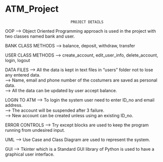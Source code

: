 # ATM_Project

                                  PROJECT DETAILS

OOP
--> Object Oriented Programming approach is used in the project with two classes named bank and user.

   BANK CLASS METHODS
       --> balance, deposit, withdraw, transfer
	
   USER CLASS METHODS
      --> create_account, edit_user_info, delete_account, login, logout

DATA FILES
  --> All the data is kept in text files in “users” folder not to lose any entered data.                                                                                       
  --> Name, email and phone number of the costumers are saved as personal data.                                                                                                     
  --> All the data can be updated by user accept balance.    
  
LOGIN TO ATM
  --> To login the system user need to enter ID_no and email address.                                                                                                                               
  --> The account will be suspended after 3 failure.                                                                                                                            
  --> New account can be created unless using an existing ID_no. 

ERROR CONTROLS
  --> Try except blocks are used to keep the program running from undesired input. 

UML 
  --> Use Case and Class Diagram are used to represent the system.

GUI 
  --> Tkinter which is a Standard GUI library of Python is used to have a graphical user interface.

  
